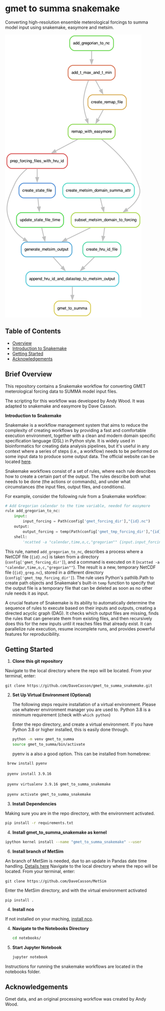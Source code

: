 # gmet to summa snakemake

Converting high-resolution ensemble meterological forcings to summa model input using snakemake, easymore and metsim.

![Auto-generated Workflow Schematic](https://github.com/DaveCasson/gmet_to_summa_snakemake/blob/main/workflow/reports/gmet_to_summa.png)

## Table of Contents
- [Overview](#brief-overview)
- [Introduction to Snakemake](#introduction-to-snakemake)
- [Getting Started](#getting-started)
- [Acknowledgements](#acknowledgements)

## Brief Overview

This repository contains a Snakemake workflow for converting GMET meterological forcing data to SUMMA model input files.

The scripting for this workflow was developed by Andy Wood. It was adapted to snakemake and easymore by Dave Casson.


**Introduction to Snakemake**

Snakemake is a workflow management system that aims to reduce the complexity of creating workflows by providing a fast and comfortable execution environment, together with a clean and modern domain specific specification language (DSL) in Python style. It is widely used in bioinformatics for creating data analysis pipelines, but it's useful in any context where a series of steps (i.e., a workflow) needs to be performed on some input data to produce some output data. The official website can be located [here](https://snakemake.github.io/).

Snakemake workflows consist of a set of rules, where each rule describes how to create a certain part of the output. The rules describe both what needs to be done (the actions or commands), and under what circumstances (the input files, output files, and conditions).

For example, consider the following rule from a Snakemake workflow:

```python
# Add Gregorian calendar to the time variable, needed for easymore
rule add_gregorian_to_nc:
    input:  
        input_forcing = Path(config['gmet_forcing_dir'],"{id}.nc")
    output:
        output_forcing = temp(Path(config['gmet_tmp_forcing_dir'],"{id}_greg.nc"))
    shell:
        'ncatted -a "calendar,time,o,c,"gregorian"" {input.input_forcing} {output.output_forcing}'
```

This rule, named `add_gregorian_to_nc`, describes a process where a NetCDF file (`{id}.nc`) is taken from a directory (`config['gmet_forcing_dir']`), and a command is executed on it (`ncatted -a "calendar,time,o,c,"gregorian""`). The result is a new, temporary NetCDF file (`{id}_greg.nc`), stored in a different directory (`config['gmet_tmp_forcing_dir']`). The rule uses Python's pathlib.Path to create path objects and Snakemake's built-in `temp` function to specify that the output file is a temporary file that can be deleted as soon as no other rule needs it as input.

A crucial feature of Snakemake is its ability to automatically determine the sequence of rules to execute based on their inputs and outputs, creating a directed acyclic graph (DAG). It checks which output files are missing, finds the rules that can generate them from existing files, and then recursively does this for the new inputs until it reaches files that already exist. It can parallelize rule execution, resume incomplete runs, and provides powerful features for reproducibility.


## Getting Started


1. **Clone this git repository**

  Navigate to the local directory where the repo will be located. From your terminal, enter:

  `git clone https://github.com/DaveCasson/gmet_to_summa_snakemake.git`


2. **Set Up Virtual Environment (Optional)**  

    The following steps require installation of a virtual environment. Please use whatever environment manager you are used to.
    Python 3.8 is a minimum requirement (check with `which python`)

    Enter the repo directory, and create a virtual environment. If you have Python 3.8 or higher installed, this is easily done through.

   ```bash
   python -m venv gmet_to_summa
   source gmet_to_summa/bin/activate
   ```
   pyenv is a also a good option. This can be installed from homebrew:
  ```bash
   brew install pyenv

   pyenv install 3.9.16

   pyenv virtualenv 3.9.16 gmet_to_summa_snakemake

   pyenv activate gmet_to_summa_snakemake
   ```
3. **Install Dependencies**  

  Making sure you are in the repo directory, with the environment activated.

   ```bash
   pip install -r requirements.txt
   ```
4. **Install gmet_to_summa_snakemake as kernel**

  ```bash
  ipython kernel install --name "gmet_to_summa_snakemake" --user
  ```
6. **Install branch of MetSim**

  An branch of MetSim is needed, due to an update in Pandas date time handling. [Details here](https://github.com/UW-Hydro/MetSim/pull/260)
  Navigate to the local directory where the repo will be located. From your terminal, enter:

  `git clone https://github.com/DaveCasson/MetSim`

  Enter the MetSim directory, and with the virtual environment activated

  `pip install .`

4. **Install nco**

  If not installed on your maching, [install nco](https://formulae.brew.sh/formula/nco).


4. **Navigate to the Notebooks Directory**  
   ```bash
   cd notebooks/
   ```

5. **Start Jupyter Notebook**  
   ```bash
   jupyter notebook
   ```

Instructions for running the snakemake workflows are located in the notebooks folder.


## Acknowledgements

Gmet data, and an original processing workflow was created by Andy Wood.

